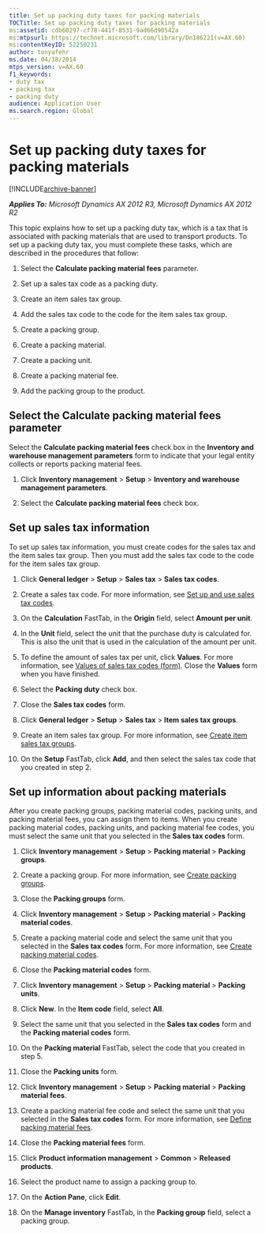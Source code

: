 ```yaml
---
title: Set up packing duty taxes for packing materials
TOCTitle: Set up packing duty taxes for packing materials
ms:assetid: cdb60297-cf78-441f-8531-9ad66d90542a
ms:mtpsurl: https://technet.microsoft.com/library/Dn186221(v=AX.60)
ms:contentKeyID: 52250231
author: tonyafehr
ms.date: 04/18/2014
mtps_version: v=AX.60
f1_keywords:
- duty tax
- packing tax
- packing duty
audience: Application User
ms.search.region: Global
---
```


# Set up packing duty taxes for packing materials 


[!INCLUDE[archive-banner](includes/archive-banner.md)]


_**Applies To:** Microsoft Dynamics AX 2012 R3, Microsoft Dynamics AX 2012 R2_

This topic explains how to set up a packing duty tax, which is a tax that is associated with packing materials that are used to transport products. To set up a packing duty tax, you must complete these tasks, which are described in the procedures that follow:

1.  Select the **Calculate packing material fees** parameter.

2.  Set up a sales tax code as a packing duty.

3.  Create an item sales tax group.

4.  Add the sales tax code to the code for the item sales tax group.

5.  Create a packing group.

6.  Create a packing material.

7.  Create a packing unit.

8.  Create a packing material fee.

9.  Add the packing group to the product.

## Select the Calculate packing material fees parameter

Select the **Calculate packing material fees** check box in the **Inventory and warehouse management parameters** form to indicate that your legal entity collects or reports packing material fees.

1.  Click **Inventory management** \> **Setup** \> **Inventory and warehouse management parameters**.

2.  Select the **Calculate packing material fees** check box.

## Set up sales tax information

To set up sales tax information, you must create codes for the sales tax and the item sales tax group. Then you must add the sales tax code to the code for the item sales tax group.

1.  Click **General ledger** \> **Setup** \> **Sales tax** \> **Sales tax codes**.

2.  Create a sales tax code. For more information, see [Set up and use sales tax codes](set-up-and-use-sales-tax-codes.md).

3.  On the **Calculation** FastTab, in the **Origin** field, select **Amount per unit**.

4.  In the **Unit** field, select the unit that the purchase duty is calculated for. This is also the unit that is used in the calculation of the amount per unit.

5.  To define the amount of sales tax per unit, click **Values**. For more information, see [Values of sales tax codes (form)](https://technet.microsoft.com/library/aa500790\(v=ax.60\)). Close the **Values** form when you have finished.

6.  Select the **Packing duty** check box.

7.  Close the **Sales tax codes** form.

8.  Click **General ledger** \> **Setup** \> **Sales tax** \> **Item sales tax groups**.

9.  Create an item sales tax group. For more information, see [Create item sales tax groups](create-item-sales-tax-groups.md).

10. On the **Setup** FastTab, click **Add**, and then select the sales tax code that you created in step 2.

## Set up information about packing materials

After you create packing groups, packing material codes, packing units, and packing material fees, you can assign them to items. When you create packing material codes, packing units, and packing material fee codes, you must select the same unit that you selected in the **Sales tax codes** form.

1.  Click **Inventory management** \> **Setup** \> **Packing material** \> **Packing groups**.

2.  Create a packing group. For more information, see [Create packing groups](create-packing-groups.md).

3.  Close the **Packing groups** form.

4.  Click **Inventory management** \> **Setup** \> **Packing material** \> **Packing material codes**.

5.  Create a packing material code and select the same unit that you selected in the **Sales tax codes** form. For more information, see [Create packing material codes](create-packing-material-codes.md).

6.  Close the **Packing material codes** form.

7.  Click **Inventory management** \> **Setup** \> **Packing material** \> **Packing units**.

8.  Click **New**. In the **Item code** field, select **All**.

9.  Select the same unit that you selected in the **Sales tax codes** form and the **Packing material codes** form.

10. On the **Packing material** FastTab, select the code that you created in step 5.

11. Close the **Packing units** form.

12. Click **Inventory management** \> **Setup** \> **Packing material** \> **Packing material fees**.

13. Create a packing material fee code and select the same unit that you selected in the **Sales tax codes** form. For more information, see [Define packing material fees](define-packing-material-fees.md).

14. Close the **Packing material fees** form.

15. Click **Product information management** \> **Common** \> **Released products**.

16. Select the product name to assign a packing group to.

17. On the **Action Pane**, click **Edit**.

18. On the **Manage inventory** FastTab, in the **Packing group** field, select a packing group.

  


